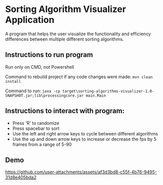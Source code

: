 # Sorting Algorithm Visualizer Application

A program that helps the user visualize the functionality and efficiency differences between multiple different sorting algorithms.

## Instructions to run program

Run only on CMD, not Powershell

Command to rebuild project if any code changes were made: `mvn clean install`

Command to run: `java -cp target\sorting-algorithms-visualizer-1.0-SNAPSHOT.jar;lib\processingcore.jar main.Main`

## Instructions to interact with program:

- Press 'R' to randomize
- Press spacebar to sort
- Use the left and right arrow keys to cycle between different algorithms
- Use the up and down arrow keys to increase or decrease the fps by 5 frames from a range of 5-90

## Demo

https://github.com/user-attachments/assets/af3d3bd8-c55f-4b76-9495-31d8e405bda2
